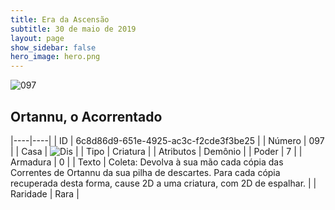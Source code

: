 ```yaml
---
title: Era da Ascensão
subtitle: 30 de maio de 2019
layout: page
show_sidebar: false
hero_image: hero.png
---
```


![097](https://cdn.keyforgegame.com/media/card_front/pt/435_097_92478J2XFV87_pt.png)

## Ortannu, o Acorrentado

|----|----|
| ID | 6c8d86d9-651e-4925-ac3c-f2cde3f3be25 |
| Número | 097 |
| Casa | ![Dis](https://archonarcana.com/images/thumb/e/e8/Dis.png/22px-Dis.png "Dis") |
| Tipo | Criatura |
| Atributos | Demônio |
| Poder | 7 |
| Armadura | 0 |
| Texto | Coleta: Devolva à sua mão cada cópia das Correntes de Ortannu da sua pilha de descartes. Para cada cópia recuperada desta forma, cause 2D a uma criatura, com 2D de espalhar. |
| Raridade | Rara |
